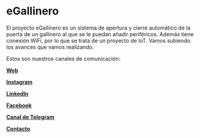 # eGallinero
El proyecto eGallinero es un sistema de apertura y cierre automático de la puerta de un gallinero al que se le puedan añadir periféricos. Además tiene conexión WiFi, por lo que se trata de un proyecto de IoT. Vamos subiendo los avances que vamos realizando.

Estos son nuestros canales de comunicación:

[**Web**](https://www.voluta.coop/)  

[**Instagram**](https://www.instagram.com/voluta.coop/)  

[**LinkedIn**](https://www.linkedin.com/company/voluta-coop/)  

[**Facebook**](https://www.facebook.com/Volutacoop-111133700786503/)  

[**Canal de Telegram**](https://t.me/eGallinero)  

[**Contacto**](mailto:info@voluta.coop)
